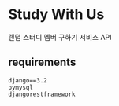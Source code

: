 # Study With Us
랜덤 스터디 멤버 구하기 서비스 API

## requirements
```text
django==3.2
pymysql
djangorestframework
```
